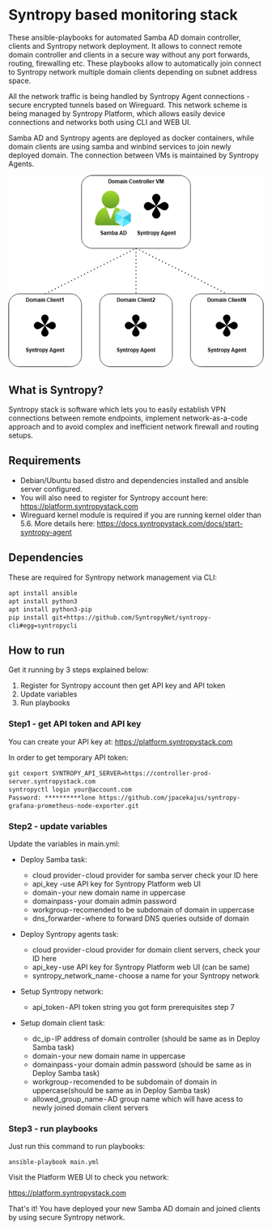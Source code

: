 # Syntropy based monitoring stack

These ansible-playbooks for automated Samba AD domain controller, clients and Syntropy network deployment. It allows to connect remote domain controller and clients in a secure way without any port forwards, routing, firewalling etc. These playbooks allow to automatically join connect to Syntropy network multiple domain clients depending on subnet address space.

All the network traffic is being handled by Syntropy Agent connections - secure encrypted tunnels based on Wireguard. This network scheme is being managed by Syntropy Platform, which allows easily device connections and networks both using CLI and WEB UI.

Samba AD and Syntropy agents are deployed as docker containers, while domain clients are using samba and winbind services to join newly deployed domain. The connection between VMs is maintained by Syntropy Agents.

<center><img src="images/diagram.png"></center>


## What is Syntropy?

Syntropy stack is software which lets you to easily establish VPN connections between remote endpoints, implement network-as-a-code approach and to avoid complex and inefficient network firewall and routing setups.

## Requirements

- Debian/Ubuntu based distro and dependencies installed and ansible server configured. 
- You will also need to register for Syntropy account here: https://platform.syntropystack.com
- Wireguard kernel module is required if you are running kernel older than 5.6. More details here: https://docs.syntropystack.com/docs/start-syntropy-agent
## Dependencies

These are required for Syntropy network management via CLI:

```
apt install ansible
apt install python3
apt install python3-pip
pip install git+https://github.com/SyntropyNet/syntropy-cli#egg=syntropycli
```

## How to run

Get it running by 3 steps explained below:

1) Register for Syntropy account then get API key and API token
2) Update variables
3) Run playbooks
### Step1 - get API token and API key
You can create your API key at: https://platform.syntropystack.com

In order to get temporary API token:
```
git cexport SYNTROPY_API_SERVER=https://controller-prod-server.syntropystack.com
syntropyctl login your@account.com
Password: **********lone https://github.com/jpacekajus/syntropy-grafana-prometheus-node-exporter.git
```

### Step2 - update variables

Update the variables in main.yml:

- Deploy Samba task:
  - cloud provider - cloud provider for samba server check your ID here
  - api_key -use API key for Syntropy Platform web UI
  - domain - your new domain name in uppercase
  - domainpass - your domain admin password
  - workgroup - recomended to be subdomain of domain in uppercase
  - dns_forwarder - where to forward DNS queries outside of domain

- Deploy Syntropy agents task:
  - cloud provider - cloud provider for domain client servers, check your ID here
  - api_key - use API key for Syntropy Platform web UI (can be same)
  - syntropy_network_name - choose a name for your Syntropy network

- Setup Syntropy network:
  - api_token - API token string you got form prerequisites step 7

- Setup domain client task:
  - dc_ip - IP address of domain controller (should be same as in Deploy Samba task)
  - domain - your new domain name in uppercase
  - domainpass - your domain admin password (should be same as in Deploy Samba task)
  - workgroup - recomended to be subdomain of domain in uppercase(should be same as in Deploy Samba task)
  - allowed_group_name - AD group name which will have acess to newly joined domain client servers

### Step3 - run playbooks
Just run this command to run playbooks:
```
ansible-playbook main.yml
```

Visit the Platform WEB UI to check you network: 

https://platform.syntropystack.com

That's it! You have deployed your new Samba AD domain and joined clients by using secure Syntropy network.
